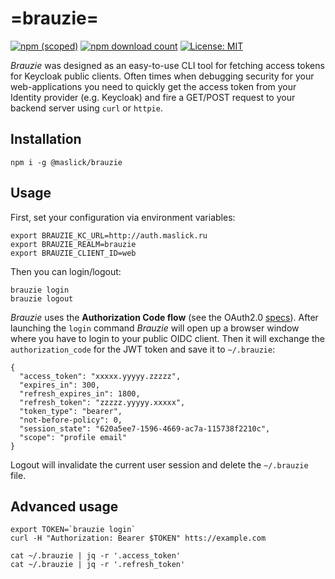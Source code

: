 # =brauzie=


[![npm (scoped)](https://img.shields.io/npm/v/@maslick/brauzie.svg)](https://www.npmjs.com/package/@maslick/brauzie)
[![npm download count](https://img.shields.io/npm/dt/@maslick/brauzie.svg)](https://npmcharts.com/compare/@maslick/brauzie?minimal=true)
[![License: MIT](https://img.shields.io/badge/License-MIT-blue.svg)](https://opensource.org/licenses/MIT)


*Brauzie* was designed as an easy-to-use CLI tool for fetching access tokens for Keycloak public clients. 
Often times when debugging security for your web-applications you need to quickly get the access token from your Identity provider (e.g. Keycloak) and fire a GET/POST request to your backend server using ``curl`` or ``httpie``.

## Installation
```
npm i -g @maslick/brauzie
```

## Usage
First, set your configuration via environment variables:
```
export BRAUZIE_KC_URL=http://auth.maslick.ru
export BRAUZIE_REALM=brauzie
export BRAUZIE_CLIENT_ID=web
```

Then you can login/logout:
```
brauzie login
brauzie logout
```
*Brauzie* uses the **Authorization Code flow** (see the OAuth2.0 [specs](https://oauth.net/2/grant-types/authorization-code/)).
After launching the ``login`` command *Brauzie* will open up a browser window where you have to login to your public OIDC client. Then it will exchange the ``authorization_code`` for the JWT token and save it to ``~/.brauzie``:
```
{
  "access_token": "xxxxx.yyyyy.zzzzz",
  "expires_in": 300,
  "refresh_expires_in": 1800,
  "refresh_token": "zzzzz.yyyyy.xxxxx",
  "token_type": "bearer",
  "not-before-policy": 0,
  "session_state": "620a5ee7-1596-4669-ac7a-115738f2210c",
  "scope": "profile email"
}
```
Logout will invalidate the current user session and delete the ``~/.brauzie`` file.


## Advanced usage
```
export TOKEN=`brauzie login`
curl -H "Authorization: Bearer $TOKEN" htts://example.com
```

```
cat ~/.brauzie | jq -r '.access_token'
cat ~/.brauzie | jq -r '.refresh_token'
```
